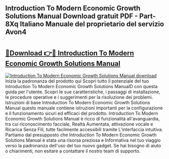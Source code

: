 ## Introduction To Modern Economic Growth Solutions Manual Download gratuit PDF - Part-8Xq Italiano Manuale del proprietario del servizio Avon4

# <h2><a href="http://dfcjuw6.blite.top/?on=Introduction+To+Modern+Economic+Growth+Solutions+Manual">🔗Download 👉🔴 Introduction To Modern Economic Growth Solutions Manual</a></h2>

[![Introduction To Modern Economic Growth Solutions Manual download](https://i.imgur.com/lujVjoI.png)](http://dfcjuw6.blite.top/?on=Introduction+To+Modern+Economic+Growth+Solutions+Manual)
Inizia la padronanza del prodotto qui Scopri tutto il potenziale del tuo Introduction To Modern Economic Growth Solutions ManualD con questa guida per l'utente. Scopri le sue caratteristiche, i passaggi di installazione, le procedure operative e i suggerimenti per la risoluzione dei problemi. Istruzioni di base Introduction To Modern Economic Growth Solutions Manual questo manuale contiene istruzioni importanti per la configurazione e il funzionamento sicuri ed efficaci del prodotto. Introduction To Modern Economic Growth Solutions Manual è ricco di funzionalità all'avanguardia, tra cui riconoscimento facciale, Realtà Aumentata, attivazione vocale e Ricarica Senza Fili, tutte facilmente accessibili tramite L'interfaccia intuitiva. Partiamo dal presupposto che Introduction To Modern Economic Growth Solutions Manual è stata una risorsa preziosa e Informativa nel tuo viaggio verso la padronanza dell'uso del tuo nuovo gadget. Se hai bisogno di aiuto o chiarimenti, non esitare a contattare il nostro team di supporto.
